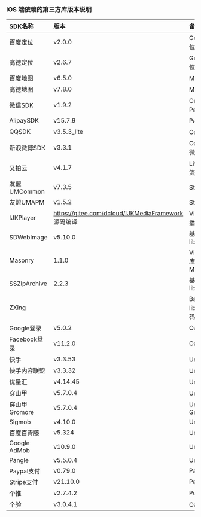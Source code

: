 ### iOS 端依赖的第三方库版本说明

|SDK名称|版本|备注（使用模块）|
|:--|:--|:--|
|百度定位|v2.0.0|Geolocation/百度定位模块 |
|高德定位|v2.6.7|Geolocation/高德定位 |
|百度地图|v6.5.0|Maps/百度地图 |
|高德地图|v7.8.0|Maps/高德地图 |
|微信SDK|v1.9.2|Oauth、Share、Payment/微信|
|AlipaySDK|v15.7.9|Payment/支付宝|
|QQSDK|v3.5.3_lite|Oauth、Share/QQ|
|新浪微博SDK|v3.3.1|Oauth、Share/新浪微博|
|又拍云|v4.1.7|LivePusher（直播推流）|
|友盟UMCommon|v7.3.5|Statistic(友盟统计)|
|友盟UMAPM|v1.5.2|Statistic(友盟统计)|
|IJKPlayer|https://gitee.com/dcloud/IJKMediaFramework 源码编译|VideoPlayer（视频播放）|
|SDWebImage|v5.10.0|基础库/对应的库 libSDWebImage.a |
|Masonry|1.1.0|VideoPlayer/对应的库 Masonry.framework|
|SSZipArchive|2.2.3|基础库/对应的库 libcoreSupport.a|
| ZXing ||Barcode/对应的库 libDCUniZXing.a 源码已修改|
|Google登录|v5.0.2|Oauth/Google|
|Facebook登录|v11.2.0|Oauth/Facebook|
|快手|v3.3.53|UniAD/快手|
|快手内容联盟|v3.3.32|UniAD/快手内容联盟|
|优量汇|v4.14.45|UniAD/优量汇|
|穿山甲|v5.7.0.4|UniAD/穿山甲|
|穿山甲Gromore|v5.7.0.4|UniAD/穿山甲Gromore|
|Sigmob|v4.10.0|UniAD/Sigmob|
|百度百青藤|v5.324|UniAD/百度|
|Google AdMob|v10.9.0|UniAD/AdMob|
|Pangle|v5.5.0.4|UniAD/Pangle|
|Paypal支付|v0.79.0|Payment/Paypal|
|Stripe支付|v21.10.0|Payment/Stripe|
|个推|v2.7.4.2|Push/UniPush|
|个验|v3.0.4.1|Oauth/一键登录|

